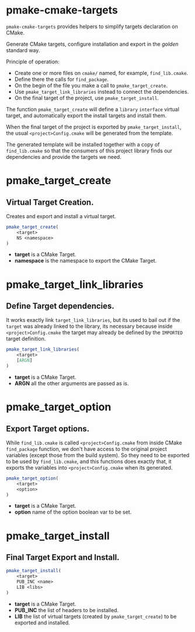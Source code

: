 # pmake-cmake-targets

`pmake-cmake-targets` provides helpers to simplify targets declaration on CMake.

Generate CMake targets, configure installation and export in the *golden* standard way.

Principle of operation:

* Create one or more files on `cmake/` named, for example, `find_lib.cmake`.
* Define there the calls for `find_package`.
* On the begin of the file you make a call to `pmake_target_create`.
* Use `pmake_target_link_libraries` instead to connect the dependencies.
* On the final target of the project, use `pmake_target_install`.


The function `pmake_target_create` will define a `library` `interface` virtual target, and
automatically export the install targets and install them.


When the final target of the project is exported by `pmake_target_install`, 
the usual `<project>Config.cmake` will be generated from the template.


The generated template will be installed together with a copy of `find_lib.cmake` so
that the consumers of this project library finds our dependencies and provide the targets we need.


# pmake_target_create

## Virtual Target Creation.

Creates and export and install a virtual target.


```cmake
pmake_target_create(
    <target>
    NS <namespace>
)
```

* __target__ is a CMake Target.
* __namespace__ is the namespace to export the CMake Target.


# pmake_target_link_libraries

## Define Target dependencies.

It works exactly link `target_link_libraries`, but its used to bail out
if the `target` was already linked to the library, its necessary because
inside `<project>Config.cmake` the target may already be defined by the `IMPORTED` target definition.


```cmake
pmake_target_link_libraries(
    <target>
    [ARGN]
)
```
* __target__ is a CMake Target.
* __ARGN__ all the other arguments are passed as is.


# pmake_target_option

## Export Target options.

While `find_lib.cmake` is called `<project>Config.cmake` from inside CMake `find_package` function, we
don't have access to the original project variables (except those from the build system).
So they need to be exported to be used by `find_lib.cmake`, and this functions does exactly that, 
it exports the variables into `<project>Config.cmake` when its generated.

```cmake
pmake_target_option(
    <target>
    <option>
)
```
* __target__ is a CMake Target.
* __option__ name of the option boolean var to be set.


# pmake_target_install

## Final Target Export and Install.


```cmake
pmake_target_install(
    <target>
    PUB_INC <name>
    LIB <libs>
)
```
* __target__ is a CMake Target.
* __PUB_INC__ the list of headers to be installed.
* __LIB__ the list of virtual targets (created by `pmake_target_create`) to be exported and installed.

